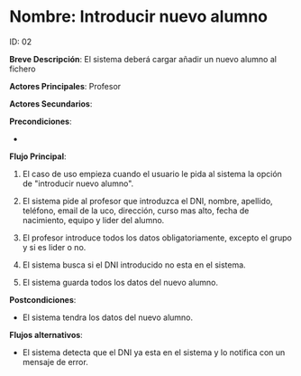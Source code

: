 # Nombre: Introducir nuevo alumno

ID: 02

**Breve Descripción**: El sistema deberá cargar añadir un nuevo alumno al fichero

**Actores Principales**: Profesor

**Actores Secundarios**: 

**Precondiciones**:

   * 

**Flujo Principal**:

   1. El caso de uso empieza cuando el usuario le pida al sistema la opción de "introducir nuevo alumno".

   2. El sistema pide al profesor que introduzca el DNI, nombre, apellido, teléfono, email de la uco, dirección, curso mas alto, fecha de nacimiento, equipo y lider del alumno.

   3. El profesor introduce todos los datos obligatoriamente, excepto el grupo y si es lider o no.

   4. El sistema busca si el DNI introducido no esta en el sistema.

   5. El sistema guarda todos los datos del nuevo alumno.

**Postcondiciones**:

   * El sistema tendra los datos del nuevo alumno.

**Flujos alternativos**:

   * El sistema detecta que el DNI ya esta en el sistema y lo notifica con un mensaje de error.



